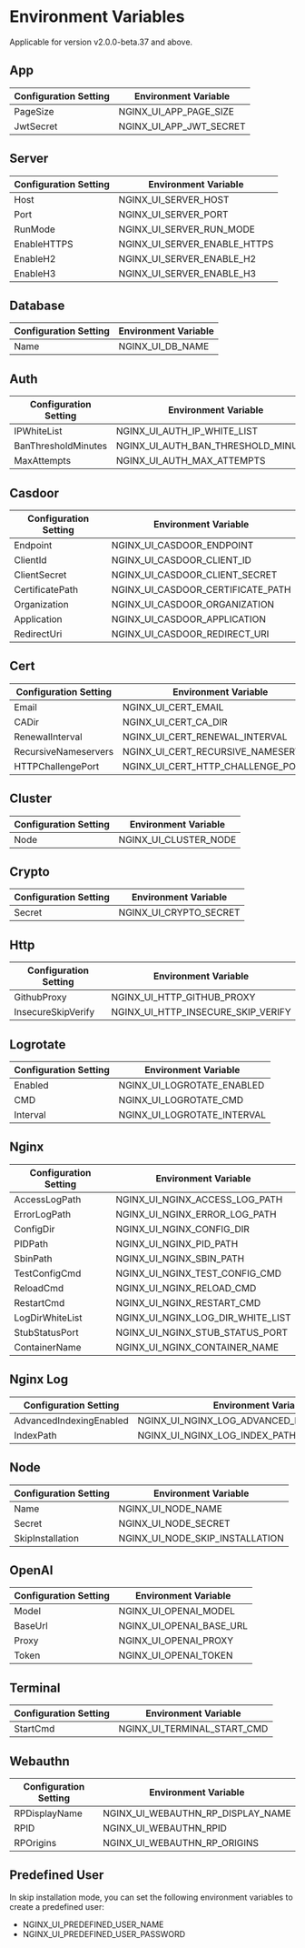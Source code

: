# Environment Variables

Applicable for version v2.0.0-beta.37 and above.

## App
| Configuration Setting | Environment Variable    |
|-----------------------|-------------------------|
| PageSize              | NGINX_UI_APP_PAGE_SIZE  |
| JwtSecret             | NGINX_UI_APP_JWT_SECRET |


## Server
| Configuration Setting | Environment Variable                  |
|-----------------------|---------------------------------------|
| Host                  | NGINX_UI_SERVER_HOST                  |
| Port                  | NGINX_UI_SERVER_PORT                  |
| RunMode               | NGINX_UI_SERVER_RUN_MODE              |
| EnableHTTPS           | NGINX_UI_SERVER_ENABLE_HTTPS          |
| EnableH2              | NGINX_UI_SERVER_ENABLE_H2             |
| EnableH3              | NGINX_UI_SERVER_ENABLE_H3             |

## Database
| Configuration Setting | Environment Variable |
|-----------------------|----------------------|
| Name                  | NGINX_UI_DB_NAME     |

## Auth
| Configuration Setting | Environment Variable                |
|-----------------------|-------------------------------------|
| IPWhiteList           | NGINX_UI_AUTH_IP_WHITE_LIST         |
| BanThresholdMinutes   | NGINX_UI_AUTH_BAN_THRESHOLD_MINUTES |
| MaxAttempts           | NGINX_UI_AUTH_MAX_ATTEMPTS          |

## Casdoor
| Configuration Setting | Environment Variable              |
|-----------------------|-----------------------------------|
| Endpoint              | NGINX_UI_CASDOOR_ENDPOINT         |
| ClientId              | NGINX_UI_CASDOOR_CLIENT_ID        |
| ClientSecret          | NGINX_UI_CASDOOR_CLIENT_SECRET    |
| CertificatePath       | NGINX_UI_CASDOOR_CERTIFICATE_PATH |
| Organization          | NGINX_UI_CASDOOR_ORGANIZATION     |
| Application           | NGINX_UI_CASDOOR_APPLICATION      |
| RedirectUri           | NGINX_UI_CASDOOR_REDIRECT_URI     |

## Cert
| Configuration Setting | Environment Variable                |
|-----------------------|-------------------------------------|
| Email                 | NGINX_UI_CERT_EMAIL                 |
| CADir                 | NGINX_UI_CERT_CA_DIR                |
| RenewalInterval       | NGINX_UI_CERT_RENEWAL_INTERVAL      |
| RecursiveNameservers  | NGINX_UI_CERT_RECURSIVE_NAMESERVERS |
| HTTPChallengePort     | NGINX_UI_CERT_HTTP_CHALLENGE_PORT   |

## Cluster
| Configuration Setting | Environment Variable  |
|-----------------------|-----------------------|
| Node                  | NGINX_UI_CLUSTER_NODE |

## Crypto
| Configuration Setting | Environment Variable    |
|-----------------------|-------------------------|
| Secret                | NGINX_UI_CRYPTO_SECRET  |

## Http
| Configuration Setting | Environment Variable               |
|-----------------------|------------------------------------|
| GithubProxy           | NGINX_UI_HTTP_GITHUB_PROXY         |
| InsecureSkipVerify    | NGINX_UI_HTTP_INSECURE_SKIP_VERIFY |

## Logrotate
| Configuration Setting | Environment Variable        |
|-----------------------|-----------------------------|
| Enabled               | NGINX_UI_LOGROTATE_ENABLED  |
| CMD                   | NGINX_UI_LOGROTATE_CMD      |
| Interval              | NGINX_UI_LOGROTATE_INTERVAL |

## Nginx
| Configuration Setting | Environment Variable              |
|-----------------------|-----------------------------------|
| AccessLogPath         | NGINX_UI_NGINX_ACCESS_LOG_PATH    |
| ErrorLogPath          | NGINX_UI_NGINX_ERROR_LOG_PATH     |
| ConfigDir             | NGINX_UI_NGINX_CONFIG_DIR         |
| PIDPath               | NGINX_UI_NGINX_PID_PATH           |
| SbinPath              | NGINX_UI_NGINX_SBIN_PATH          |
| TestConfigCmd         | NGINX_UI_NGINX_TEST_CONFIG_CMD    |
| ReloadCmd             | NGINX_UI_NGINX_RELOAD_CMD         |
| RestartCmd            | NGINX_UI_NGINX_RESTART_CMD        |
| LogDirWhiteList       | NGINX_UI_NGINX_LOG_DIR_WHITE_LIST |
| StubStatusPort        | NGINX_UI_NGINX_STUB_STATUS_PORT   |
| ContainerName         | NGINX_UI_NGINX_CONTAINER_NAME     |

## Nginx Log
| Configuration Setting  | Environment Variable                   |
|------------------------|---------------------------------------|
| AdvancedIndexingEnabled | NGINX_UI_NGINX_LOG_ADVANCED_INDEXING_ENABLED |
| IndexPath               | NGINX_UI_NGINX_LOG_INDEX_PATH                |

## Node
| Configuration Setting | Environment Variable            |
|-----------------------|---------------------------------|
| Name                  | NGINX_UI_NODE_NAME              |
| Secret                | NGINX_UI_NODE_SECRET            |
| SkipInstallation      | NGINX_UI_NODE_SKIP_INSTALLATION |

## OpenAI
| Configuration Setting | Environment Variable     |
|-----------------------|--------------------------|
| Model                 | NGINX_UI_OPENAI_MODEL    |
| BaseUrl               | NGINX_UI_OPENAI_BASE_URL |
| Proxy                 | NGINX_UI_OPENAI_PROXY    |
| Token                 | NGINX_UI_OPENAI_TOKEN    |

## Terminal
| Configuration Setting | Environment Variable                |
|-----------------------|-------------------------------------|
| StartCmd              | NGINX_UI_TERMINAL_START_CMD         |

## Webauthn

| Configuration Setting | Environment Variable              |
|-----------------------|-----------------------------------|
| RPDisplayName         | NGINX_UI_WEBAUTHN_RP_DISPLAY_NAME |
| RPID                  | NGINX_UI_WEBAUTHN_RPID            |
| RPOrigins             | NGINX_UI_WEBAUTHN_RP_ORIGINS      |

## Predefined User

In skip installation mode, you can set the following environment variables to create a predefined user:

- NGINX_UI_PREDEFINED_USER_NAME
- NGINX_UI_PREDEFINED_USER_PASSWORD
